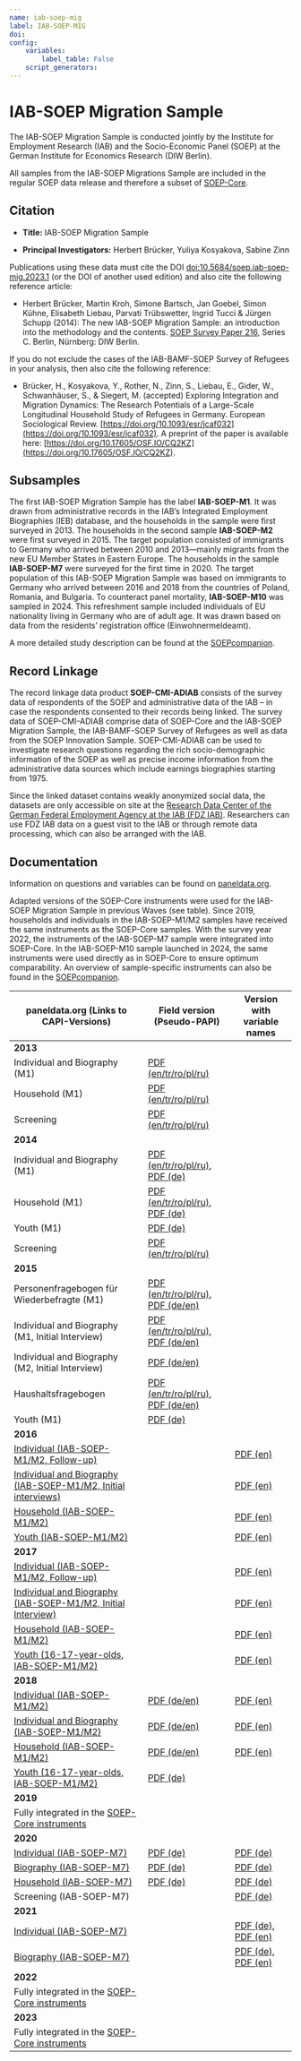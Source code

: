 ```yaml
---
name: iab-soep-mig
label: IAB-SOEP-MIG
doi: 
config:
    variables:
        label_table: False
    script_generators:        
---
```


# IAB-SOEP Migration Sample

The IAB-SOEP Migration Sample is conducted jointly by the Institute for Employment Research (IAB) and the Socio-Economic Panel (SOEP) at the German Institute for Economics Research (DIW Berlin).

All samples from the IAB-SOEP Migrations Sample are included in the regular SOEP data release and therefore a subset of [SOEP-Core](https://paneldata.org/soep-core/).

## Citation

-   **Title:** IAB-SOEP Migration Sample

-   **Principal Investigators:** Herbert Brücker, Yuliya Kosyakova, Sabine Zinn

Publications using these data must cite the DOI [doi:10.5684/soep.iab-soep-mig.2023.1](https://www.doi.org/10.5684/soep.iab-soep-mig.2023.1) (or the DOI of another used edition) and also cite the following reference article:

-   Herbert Brücker, Martin Kroh, Simone Bartsch, Jan Goebel, Simon Kühne, Elisabeth Liebau, Parvati Trübswetter, Ingrid Tucci & Jürgen Schupp (2014): The new IAB-SOEP Migration Sample: an introduction into the methodology and the contents. [SOEP Survey Paper 216](https://www.diw.de/documents/publikationen/73/diw_01.c.570700.de/diw_ssp0216.pdf), Series C. Berlin, Nürnberg: DIW Berlin.

If you do not exclude the cases of the IAB-BAMF-SOEP Survey of Refugees in your analysis, then also cite the following reference:

-   Brücker, H., Kosyakova, Y., Rother, N., Zinn, S., Liebau, E., Gider, W., Schwanhäuser, S., & Siegert, M. (accepted) Exploring Integration and Migration Dynamics: The Research Potentials of a Large-Scale Longitudinal Household Study of Refugees in Germany. European Sociological Review. [https://doi.org/10.1093/esr/jcaf032](https://doi.org/10.1093/esr/jcaf032). 
A preprint of the paper is available here: [https://doi.org/10.17605/OSF.IO/CQ2KZ](https://doi.org/10.17605/OSF.IO/CQ2KZ).

## Subsamples

The first IAB-SOEP Migration Sample has the label **IAB-SOEP-M1**. It was drawn from administrative records in the IAB’s Integrated Employment Biographies (IEB) database, and the households in the sample were first surveyed in 2013. The households in the second sample **IAB-SOEP-M2** were first surveyed in 2015. The target population consisted of immigrants to Germany who arrived between 2010 and 2013—mainly migrants from the new EU Member States in Eastern Europe. The households in the sample **IAB-SOEP-M7** were surveyed for the first time in 2020. The target population of this IAB-SOEP Migration Sample was based on immigrants to Germany who arrived between 2016 and 2018 from the countries of Poland, Romania, and Bulgaria. To counteract panel mortality, **IAB-SOEP-M10** was sampled in 2024. This refreshment sample included individuals of EU nationality living in Germany who are of adult age. It was drawn based on data from the residents’ registration office (Einwohnermeldeamt).

A more detailed study description can be found at the [SOEPcompanion](http://companion.soep.de/Target%20Population%20and%20Samples/The%20SOEP%20Samples%20in%20Detail.html).

## Record Linkage

The record linkage data product **SOEP-CMI-ADIAB** consists of the survey data of respondents of the SOEP and administrative data of the IAB – in case the respondents consented to their records being linked. The survey data of SOEP-CMI-ADIAB comprise data of SOEP-Core and the IAB-SOEP Migration Sample, the IAB-BAMF-SOEP Survey of Refugees as well as data from the SOEP Innovation Sample. SOEP-CMI-ADIAB can be used to investigate research questions regarding the rich socio-demographic information of the SOEP as well as precise income information from the administrative data sources which include earnings biographies starting from 1975.

Since the linked dataset contains weakly anonymized social data, the datasets are only accessible on site at the [Research Data Center of the German Federal Employment Agency at the IAB (FDZ IAB)](https://fdz.iab.de/unsere-datenprodukte/personen-und-haushaltsdaten/soep-cmi-adiab/). Researchers can use FDZ IAB data on a guest visit to the IAB or through remote data processing, which can also be arranged with the IAB.

## Documentation

Information on questions and variables can be found on [paneldata.org](https://paneldata.org/soep-core/).

Adapted versions of the SOEP-Core instruments were used for the IAB-SOEP Migration Sample in previous Waves (see table). Since 2019, households and individuals in the IAB-SOEP-M1/M2 samples have received the same instruments as the SOEP-Core samples. With the survey year 2022, the instruments of the IAB-SOEP-M7 sample were integrated into SOEP-Core. In the IAB-SOEP-M10 sample launched in 2024, the same instruments were used directly as in SOEP-Core to ensure optimum comparability. An overview of sample-specific instruments can also be found in the [SOEPcompanion](http://companion.soep.de/Target%20Population%20and%20Samples/The%20SOEP%20Samples%20in%20Detail.html#sample-specific-questionnaires).

| paneldata.org (Links to CAPI-Versions) | Field version (Pseudo-PAPI) | Version with variable names |
|--------------------|----------------------------------|------------------|
| **2013** |  |  |
| Individual and Biography (M1) | [PDF (en/tr/ro/pl/ru)](https://www.diw.de/documents/publikationen/73/diw_01.c.570816.de/diw_ssp0219.pdf) |  |
| Household (M1) | [PDF (en/tr/ro/pl/ru)](https://www.diw.de/documents/publikationen/73/diw_01.c.570816.de/diw_ssp0219.pdf) |  |
| Screening | [PDF (en/tr/ro/pl/ru)](https://www.diw.de/documents/publikationen/73/diw_01.c.570816.de/diw_ssp0219.pdf) |  |
| **2014** |  |  |
| Individual and Biography (M1) | [PDF (en/tr/ro/pl/ru)](https://www.diw.de/documents/publikationen/73/diw_01.c.570780.de/diw_ssp0268.pdf), [PDF (de)](https://www.diw.de/documents/publikationen/73/diw_01.c.570726.de/diw_ssp0259.pdf) |  |
| Household (M1) | [PDF (en/tr/ro/pl/ru)](https://www.diw.de/documents/publikationen/73/diw_01.c.570780.de/diw_ssp0268.pdf), [PDF (de)](https://www.diw.de/documents/publikationen/73/diw_01.c.570726.de/diw_ssp0259.pdf) |  |
| Youth (M1) | [PDF (de)](https://www.diw.de/documents/publikationen/73/diw_01.c.570854.de/diw_ssp0262.pdf) |  |
| Screening | [PDF (en/tr/ro/pl/ru)](https://www.diw.de/documents/publikationen/73/diw_01.c.570780.de/diw_ssp0268.pdf) |  |
| **2015** |  |  |
| Personenfragebogen für Wiederbefragte (M1) | [PDF (en/tr/ro/pl/ru)](https://www.diw.de/documents/publikationen/73/diw_01.c.571177.de/diw_ssp0427.pdf), [PDF (de/en)](https://www.diw.de/documents/publikationen/73/diw_01.c.571225.de/diw_ssp0426.pdf) |  |
| Individual and Biography (M1, Initial Interview) | [PDF (en/tr/ro/pl/ru)](https://www.diw.de/documents/publikationen/73/diw_01.c.571177.de/diw_ssp0427.pdf), [PDF (de/en)](https://www.diw.de/documents/publikationen/73/diw_01.c.571065.de/diw_ssp0366.pdf) |  |
| Individual and Biography (M2, Initial Interview) | [PDF (de/en)](https://www.diw.de/documents/publikationen/73/diw_01.c.570982.de/diw_ssp0368.pdf) |  |
| Haushaltsfragebogen | [PDF (en/tr/ro/pl/ru)](https://www.diw.de/documents/publikationen/73/diw_01.c.571177.de/diw_ssp0427.pdf), [PDF (de/en)](https://www.diw.de/documents/publikationen/73/diw_01.c.570958.de/diw_ssp0367.pdf) |  |
| Youth (M1) | [PDF (de)](https://www.diw.de/documents/publikationen/73/diw_01.c.571055.de/diw_ssp0370.pdf) |  |
| **2016** |  |  |
| [Individual (IAB-SOEP-M1/M2, Follow-up)](https://paneldata.org/soep-core/inst/soep-core-2016-p-m12) |  | [PDF (en)](https://www.diw.de/documents/publikationen/73/diw_01.c.619015.de/diw_ssp0654.pdf) |
| [Individual and Biography (IAB-SOEP-M1/M2, Initial interviews)](https://paneldata.org/soep-core/inst/soep-core-2016-pb-m12-erst) |  | [PDF (en)](https://www.diw.de/documents/publikationen/73/diw_01.c.619017.de/diw_ssp0655.pdf) |
| [Household (IAB-SOEP-M1/M2)](https://paneldata.org/soep-core/inst/soep-core-2016-hh-m12) |  | [PDF (en)](https://www.diw.de/documents/publikationen/73/diw_01.c.619003.de/diw_ssp0648.pdf) |
| [Youth (IAB-SOEP-M1/M2)](https://paneldata.org/soep-core/inst/soep-core-2016-ju-m12) |  | [PDF (en)](https://www.diw.de/documents/publikationen/73/diw_01.c.619009.de/diw_ssp0651.pdf) |
| **2017** |  |  |
| [Individual (IAB-SOEP-M1/M2, Follow-up)](https://paneldata.org/soep-core/inst/soep-core-2017-p-m12) |  | [PDF (en)](https://www.diw.de/documents/publikationen/73/diw_01.c.619391.de/diw_ssp0701.pdf) |
| [Individual and Biography (IAB-SOEP-M1/M2, Initial Interview)](https://paneldata.org/soep-core/inst/soep-core-2017-pb-m12-erst) |  | [PDF (en)](https://www.diw.de/documents/publikationen/73/diw_01.c.619395.de/diw_ssp0702.pdf) |
| [Household (IAB-SOEP-M1/M2)](https://paneldata.org/soep-core/inst/soep-core-2017-hh-m12) |  | [PDF (en)](https://www.diw.de/documents/publikationen/73/diw_01.c.619329.de/diw_ssp0691.pdf) |
| [Youth (16-17-year-olds, IAB-SOEP-M1/M2)](https://paneldata.org/soep-core/inst/soep-core-2017-ju-m12) |  | [PDF (en)](https://www.diw.de/documents/publikationen/73/diw_01.c.619337.de/diw_ssp0695.pdf) |
| **2018** |  |  |
| [Individual (IAB-SOEP-M1/M2)](https://paneldata.org/soep-core/inst/soep-core-2018-pe-m12) | [PDF (de/en)](https://www.diw.de/documents/publikationen/73/diw_01.c.615982.de/diw_ssp0602.pdf) | [PDF (en)](https://www.diw.de/documents/publikationen/73/diw_01.c.741439.de/diw_ssp0817.pdf) |
| [Individual and Biography (IAB-SOEP-M1/M2)](https://paneldata.org/soep-core/inst/soep-core-2018-pb-m12-erst) | [PDF (de/en)](https://www.diw.de/documents/publikationen/73/diw_01.c.615986.de/diw_ssp0604.pdf) | [PDF (en)](https://www.diw.de/documents/publikationen/73/diw_01.c.741398.de/diw_ssp0813.pdf) |
| [Household (IAB-SOEP-M1/M2)](https://paneldata.org/soep-core/inst/soep-core-2018-hh-m12) | [PDF (de/en)](https://www.diw.de/documents/publikationen/73/diw_01.c.615980.de/diw_ssp0601.pdf) | [PDF (en)](https://www.diw.de/documents/publikationen/73/diw_01.c.741265.de/diw_ssp0805.pdf) |
| [Youth (16-17-year-olds, IAB-SOEP-M1/M2)]() | [PDF (de)](https://www.diw.de/documents/publikationen/73/diw_01.c.615984.de/diw_ssp0603.pdf) |  |
| **2019** |  |  |
| Fully integrated in the [SOEP-Core instruments](https://paneldata.org/soep-core/instruments/) |  |  |
| **2020** |  |  |
| [Individual (IAB-SOEP-M7)](https://paneldata.org/soep-core/inst/soep-core-2020-pe-m78) | [PDF (de)](https://www.diw.de/documents/publikationen/73/diw_01.c.826801.de/diw_ssp1073.pdf) | [PDF (de)](https://www.diw.de/documents/publikationen/73/diw_01.c.844618.de/diw_ssp1136.pdf) |
| [Biography (IAB-SOEP-M7)](https://paneldata.org/soep-core/inst/soep-core-2020-ll-m78) | [PDF (de)](https://www.diw.de/documents/publikationen/73/diw_01.c.826803.de/diw_ssp1074.pdf) | [PDF (de)](https://www.diw.de/documents/publikationen/73/diw_01.c.842704.de/diw_ssp1132.pdf) |
| [Household (IAB-SOEP-M7)](https://paneldata.org/soep-core/inst/soep-core-2020-hh-m78) | [PDF (de)](https://www.diw.de/documents/publikationen/73/diw_01.c.826799.de/diw_ssp1072.pdf) | [PDF (de)](https://www.diw.de/documents/publikationen/73/diw_01.c.842687.de/diw_ssp1125.pdf) |
| Screening (IAB-SOEP-M7) |  | [PDF (de)](https://www.diw.de/documents/publikationen/73/diw_01.c.826805.de/diw_ssp1075.pdf) |
| **2021** |  |  |
| [Individual (IAB-SOEP-M7)](https://paneldata.org/soep-core/instruments/soep-core-2021-pe2-m78) |  | [PDF (de)](https://www.diw.de/documents/publikationen/73/diw_01.c.882551.de/diw_ssp1277.pdf), [PDF (en)](https://www.diw.de/documents/publikationen/73/diw_01.c.887214.de/diw_ssp1297.pdf) |
| [Biography (IAB-SOEP-M7)](https://paneldata.org/soep-core/instruments/soep-core-2021-ll2-m78) |  | [PDF (de)](https://www.diw.de/documents/publikationen/73/diw_01.c.886481.de/diw_ssp1274.pdf), [PDF (en)](https://www.diw.de/documents/publikationen/73/diw_01.c.887190.de/diw_ssp1294.pdf) |
| **2022** |  |  |
| Fully integrated in the [SOEP-Core instruments](https://paneldata.org/soep-core/instruments/) |  |  |
| **2023** |  |  |
| Fully integrated in the [SOEP-Core instruments](https://paneldata.org/soep-core/instruments/) |  |  |
